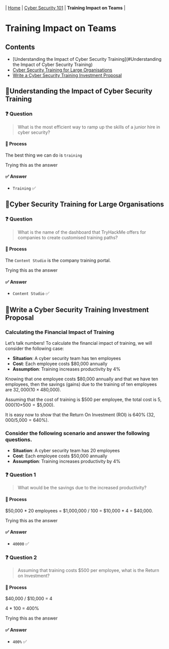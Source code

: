 | [Home](../README.md) | [Cyber Security 101](../README.md#cyber-security-101) | **Training Impact on Teams** |

# Training Impact on Teams

## Contents
- [Understanding the Impact of Cyber Security Training](#Understanding the Impact of Cyber Security Training)
- [Cyber Security Training for Large Organisations](#cyber-security-training-for-large-organisations)
- [Write a Cyber Security Training Investment Proposal](#write-a-cyber-security-training-investment-proposal)



## 📘Understanding the Impact of Cyber Security Training

### ❓ Question

> What is the most efficient way to ramp up the skills of a junior hire in cyber security?

#### 🧪 Process

The best thing we can do is `training`

Trying this as the answer

#### ✅ Answer

- `Training` ✅


## 📘Cyber Security Training for Large Organisations

### ❓ Question

> What is the name of the dashboard that TryHackMe offers for companies to create customised training paths?

#### 🧪 Process

The `Content Studio` is the company training portal.

Trying this as the answer

#### ✅ Answer

- `Content Studio` ✅


## 📘Write a Cyber Security Training Investment Proposal

### Calculating the Financial Impact of Training

Let’s talk numbers! To calculate the financial impact of training, we will consider the following case:

- **Situation**: A cyber security team has ten employees
- **Cost**: Each employee costs $80,000 annually
- **Assumption**: Training increases productivity by 4%

Knowing that one employee costs $80,000 annually and that we have ten employees, then the savings (gains) due to the training of ten employees are $32,000 (10 × 4% × $80,000).

Assuming that the cost of training is $500 per employee, the total cost is $5,000 (10 × $500 = $5,000).

It is easy now to show that the Return On Investment (ROI) is 640% ($32,000/$5,000 = 640%).


### Consider the following scenario and answer the following questions.

- **Situation**: A cyber security team has 20 employees
- **Cost**: Each employee costs $50,000 annually
- **Assumption**: Training increases productivity by 4%


### ❓ Question 1

> What would be the savings due to the increased productivity?

#### 🧪 Process

$50,000 * 20 employees = $1,000,000 / 100 = $10,000 * 4 = $40,000.

Trying this as the answer

#### ✅ Answer

- `40000` ✅


### ❓ Question 2

> Assuming that training costs $500 per employee, what is the Return on Investment?

#### 🧪 Process

$40,000 / $10,000 = 4

4 * 100 = 400%

Trying this as the answer

#### ✅ Answer

- `400%` ✅
